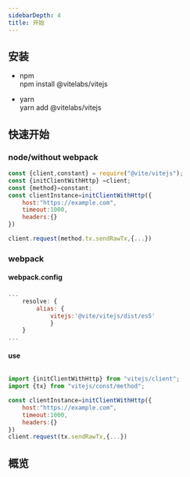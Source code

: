 ```yaml
---
sidebarDepth: 4
title: 开始
---
```

## 安装
- npm  
npm install @vitelabs/vitejs

- yarn   
yarn add @vitelabs/vitejs

## 快速开始  

### node/without webpack
```javascript
const {client,constant} = require("@vite/vitejs");
const {initClientWithHttp} =client;
const {method}=constant;
const clientInstance=initClientWithHttp({
    host:"https://example.com",
    timeout:1000,
    headers:{}
})

client.request(method.tx.sendRawTx,{...})
```

### webpack  

#### webpack.config  

```javascript
...
    resolve: {
        alias: {
            vitejs:'@vite/vitejs/dist/es5'
            }
    }
...
```
#### use
```javascript

import {initClientWithHttp} from "vitejs/client";
import {tx} from "vitejs/const/method";

const clientInstance=initClientWithHttp({
    host:"https://example.com",
    timeout:1000,
    headers:{}
})
client.request(tx.sendRawTx,{...})
```

## 概览
 
